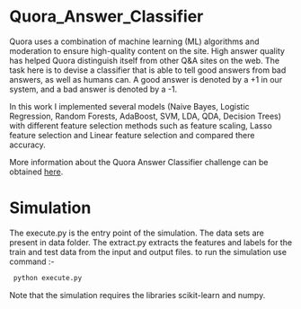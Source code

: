 Quora_Answer_Classifier
=======================

Quora uses a combination of machine learning (ML) algorithms and moderation to ensure high-quality content on the site. High answer quality has helped Quora distinguish itself from other Q&A sites on the web. The task here is to devise a classifier that is able to tell good answers from bad answers, as well as humans can.  A good answer is denoted by a +1 in our system, and a bad answer is denoted by a -1.  

In this work I implemented several models (Naive Bayes, Logistic Regression, Random Forests, AdaBoost, SVM, LDA, QDA, Decision Trees) with different feature selection methods such as feature scaling, Lasso feature selection and Linear feature selection and compared there accuracy.

More information about the Quora Answer Classifier challenge can be obtained [here](https://www.quora.com/challenges#answer_classifier).

Simulation
=======================
The execute.py is the entry point of the simulation. The data sets are present in data folder. The extract.py extracts the features and labels for the train and test data from the input and output files. to run the simulation use command :-
```python
 python execute.py
```
Note that the simulation requires the libraries scikit-learn and numpy.
